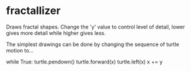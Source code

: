 fractallizer
============

Draws fractal shapes.  Change the 'y' value to control level of detail, lower gives more detail while higher gives less.

The simplest drawings can be done by changing the sequence of turtle motion to...

while True:
    turtle.pendown()
    turtle.forward(x)
    turtle.left(x)
    x += y

